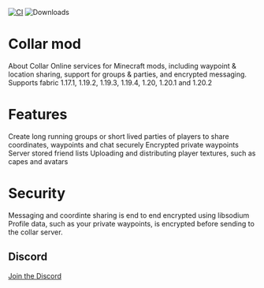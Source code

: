[![CI](https://github.com/CaptainRexPL/collar-mod/actions/workflows/ci.yaml/badge.svg)](https://github.com/CaptainRexPL/collar-mod/actions/workflows/ci.yaml)
<img src="https://img.shields.io/github/downloads/CaptainRexPL/collar-mod/total" alt="Downloads">
# Collar mod
About Collar
Online services for Minecraft mods, including waypoint & location sharing, support for groups & parties, and encrypted messaging. Supports fabric 1.17.1, 1.19.2, 1.19.3, 1.19.4, 1.20, 1.20.1 and 1.20.2

# Features
Create long running groups or short lived parties of players to share coordinates, waypoints and chat securely
Encrypted private waypoints
Server stored friend lists
Uploading and distributing player textures, such as capes and avatars
# Security
Messaging and coordinte sharing is end to end encrypted using libsodium
Profile data, such as your private waypoints, is encrypted before sending to the collar server.

## Discord
[Join the Discord](https://discord.gg/EG2e9dkPBf)


